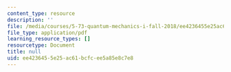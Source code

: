 ```yaml
---
content_type: resource
description: ''
file: /media/courses/5-73-quantum-mechanics-i-fall-2018/ee4236455e25ac61bcfcee5a85e8c7e8_MIT5_73F18_Lec19.pdf
file_type: application/pdf
learning_resource_types: []
resourcetype: Document
title: null
uid: ee423645-5e25-ac61-bcfc-ee5a85e8c7e8
---
```


